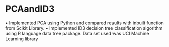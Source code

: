 # PCAandID3
•	Implemented PCA using Python and compared results with inbuilt function from Scikit Library.
•	Implemented ID3 decision tree classification algorithm using R language data.tree package.
Data set used was UCI Machine Learning library
